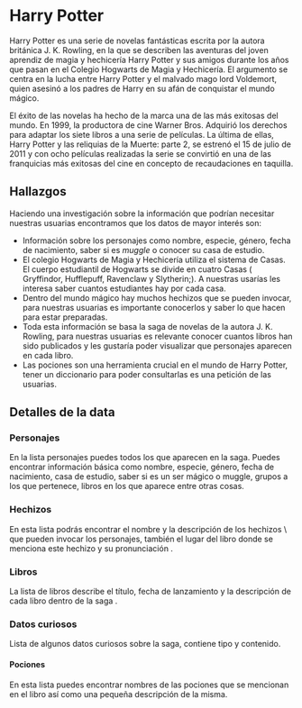 # Harry Potter

Harry Potter es una serie de novelas fantásticas escrita por la autora
británica J. K. Rowling, en la que se describen las aventuras del joven
aprendiz de magia y hechicería Harry Potter y sus amigos durante los años
que pasan en el Colegio Hogwarts de Magia y Hechicería. El argumento se
centra en la lucha entre Harry Potter y el malvado mago lord Voldemort,
quien asesinó a los padres de Harry en su afán de conquistar el mundo mágico.

El éxito de las novelas ha hecho de la marca una de las más exitosas del mundo.
En 1999, la productora de cine Warner Bros. Adquirió los derechos para
adaptar los siete libros a una serie de películas. La última de ellas,
Harry Potter y las reliquias de la Muerte: parte 2, se estrenó el 15 de julio
de 2011 y con ocho películas realizadas la serie se convirtió en una de las
franquicias más exitosas del cine en concepto de recaudaciones en taquilla.​

## Hallazgos

Haciendo una investigación sobre la información que podrían necesitar
nuestras usuarias encontramos que los datos de mayor interés son:

- Información sobre los personajes como nombre, especie, género, fecha de
  nacimiento, saber si es _muggle_ o conocer su casa de estudio.
- El colegio Hogwarts de Magia y Hechicería utiliza el sistema de Casas.
  El cuerpo estudiantil de Hogwarts se divide en cuatro Casas ( Gryffindor,
  Hufflepuff, Ravenclaw y Slytherin;). A nuestras usarías les interesa saber
  cuantos estudiantes hay por cada casa.
- Dentro del mundo mágico hay muchos hechizos que se pueden invocar, para
  nuestras usuarias es importante conocerlos y saber lo que hacen
  para estar preparadas.
- Toda esta información se basa la saga de novelas de la autora J. K. Rowling,
  para nuestras usuarias es relevante conocer cuantos libros han sido publicados
  y les gustaría poder visualizar que personajes aparecen en cada libro.
- Las pociones son una herramienta crucial en el mundo de Harry Potter,
  tener un diccionario para poder consultarlas es una petición de las usuarias.

## Detalles de la data

### Personajes

En la lista personajes puedes todos los que aparecen en la saga.
Puedes encontrar información básica como nombre, especie, género,
fecha de nacimiento, casa de estudio, saber si es un ser mágico o muggle,
grupos a los que pertenece, libros en los que aparece entre otras cosas.

### Hechizos

En esta lista podrás encontrar el nombre y la descripción de los hechizos
\ que pueden invocar los personajes, también el lugar del libro donde se
menciona este hechizo y su pronunciación .

### Libros

La lista de libros describe el título, fecha de lanzamiento y la descripción
de cada libro dentro de la saga .

### Datos curiosos

Lista de algunos datos curiosos sobre la saga, contiene tipo y contenido.

#### Pociones

En esta lista puedes encontrar nombres de las pociones que se mencionan en el
libro así como una pequeña descripción de la misma.
